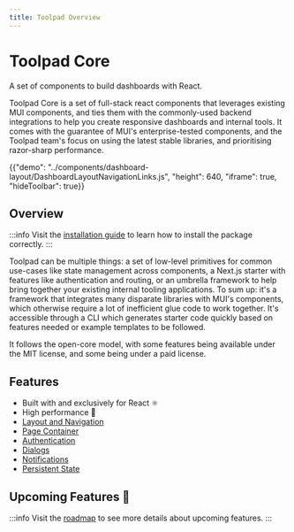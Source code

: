 ```yaml
---
title: Toolpad Overview
---
```


# Toolpad Core

<p class="description">A set of components to build dashboards with React.</p>

Toolpad Core is a set of full-stack react components that leverages existing MUI components, and ties them with the commonly-used backend integrations to help you create responsive dashboards and internal tools. It comes with the guarantee of MUI's enterprise-tested components, and the Toolpad team's focus on using the latest stable libraries, and prioritising razor-sharp performance.

{{"demo": "../components/dashboard-layout/DashboardLayoutNavigationLinks.js", "height": 640, "iframe": true, "hideToolbar": true}}

## Overview

:::info
Visit the [installation guide](/toolpad/core/introduction/installation/) to learn how to install the package correctly.
:::

Toolpad can be multiple things: a set of low-level primitives for common use-cases like state management across components, a Next.js starter with features like authentication and routing, or an umbrella framework to help bring together your existing internal tooling applications. To sum up: it's a framework that integrates many disparate libraries with MUI's components, which otherwise require a lot of inefficient glue code to work together. It's accessible through a CLI which generates starter code quickly based on features needed or example templates to be followed.

It follows the open-core model, with some features being available under the MIT license, and some being under a paid license.

## Features

- Built with and exclusively for React ⚛️
- High performance 🚀
- [Layout and Navigation](/toolpad/core/react-dashboard-layout/)
- [Page Container](/toolpad/core/react-page-container/)
- [Authentication](/toolpad/core/react-sign-in-page/)
- [Dialogs](/toolpad/core/react-use-dialogs/)
- [Notifications](/toolpad/core/react-use-notifications/)
- [Persistent State](/toolpad/core/react-persistent-state/)

## Upcoming Features 🚧

:::info
Visit the [roadmap](/toolpad/core/introduction/roadmap/) to see more details about upcoming features.
:::
